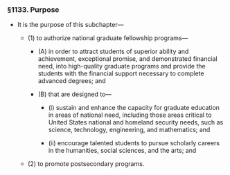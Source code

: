 ### §1133. Purpose
* It is the purpose of this subchapter—

  * (1) to authorize national graduate fellowship programs—

    * (A) in order to attract students of superior ability and achievement, exceptional promise, and demonstrated financial need, into high-quality graduate programs and provide the students with the financial support necessary to complete advanced degrees; and

    * (B) that are designed to—

      * (i) sustain and enhance the capacity for graduate education in areas of national need, including those areas critical to United States national and homeland security needs, such as science, technology, engineering, and mathematics; and

      * (ii) encourage talented students to pursue scholarly careers in the humanities, social sciences, and the arts; and


  * (2) to promote postsecondary programs.